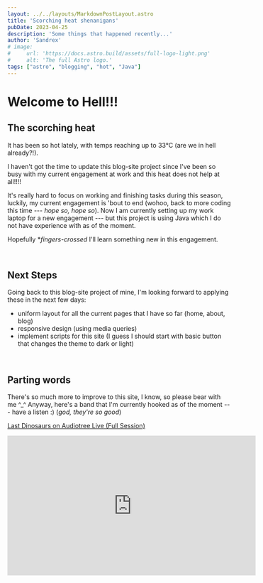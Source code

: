 ```yaml
---
layout: ../../layouts/MarkdownPostLayout.astro
title: 'Scorching heat shenanigans'
pubDate: 2023-04-25
description: 'Some things that happened recently...'
author: 'Sandrex'
# image:
#     url: 'https://docs.astro.build/assets/full-logo-light.png'
#     alt: 'The full Astro logo.'
tags: ["astro", "blogging", "hot", "Java"]
---
```


# Welcome to Hell!!!

## The scorching heat

It has been so hot lately, with temps reaching up to 33°C (are we in hell already?!).

I haven't got the time to update this blog-site project since I've been so busy with my current engagement at work and this heat does not help at all!!!!

It's really hard to focus on working and finishing tasks during this season, luckily, my current engagement is 'bout to end (wohoo, back to more coding this time --- _hope so, hope so_). Now I am currently setting up my work laptop for a new engagement --- but this project is using Java which I do not have experience with as of the moment.

Hopefully **fingers-crossed* I'll learn something new in this engagement.

<br />

## Next Steps

Going back to this blog-site project of mine, I'm looking forward to applying these in the next few days:
- uniform layout for all the current pages that I have so far (home, about, blog)
- responsive design (using media queries)
- implement scripts for this site (I guess I should start with basic button that changes the theme to dark or light)


<br />

## Parting words

There's so much more to improve to this site, I know, so please bear with me ^_^
Anyway, here's a band that I'm currently hooked as of the moment --- have a listen :) (*god, they're so good*)

[Last Dinosaurs on Audiotree Live (Full Session)](https://www.youtube.com/watch?v=p0ebKfAjx9A)

<iframe width="560" height="315"  src="https://www.youtube.com/embed/p0ebKfAjx9A" frameborder="0" allowfullscreen></iframe>
